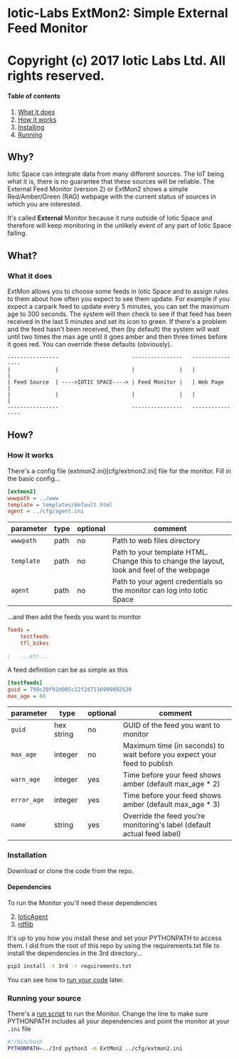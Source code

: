 # Iotic-Labs ExtMon2: Simple External Feed Monitor
Copyright (c) 2017 Iotic Labs Ltd. All rights reserved.
=======================================================

#### Table of contents
1. [What it does](#what-it-does)
2. [How it works](#how-it-works)
2. [Installing](#installation)
2. [Running](#running)

## Why?

Iotic Space can integrate data from many different sources.  The IoT being what it is, there is no guarantee that
these sources will be reliable.  The External Feed Monitor (version 2) or ExtMon2 shows a simple Red/Amber/Green (RAG)
webpage with the current status of sources in which you are interested.

It's called **External** Monitor because it runs outside of Iotic Space and therefore will keep monitoring
in the unlikely event of any part of Iotic Space failing.

## What?

### What it does

ExtMon allows you to choose some feeds in Iotic Space and to assign rules to them about how often you expect to see
them update.  For example if you expect a carpark feed to update every 5 minutes, you can set the maximum age to 300
seconds.  The system will then check to see if that feed has been received in the last 5 minutes and set its icon
to green.  If there's a problem and the feed hasn't been received, then (by default) the system will wait until two
times the max age until it goes amber and then three times before it goes red.  You can override these defaults
(obviously).


```
----------------                       ----------------   ----------------
|              |                       |              |   |              |
| Feed Source  | ---->IOTIC SPACE----> | Feed Monitor |   | Web Page     |
|              |                       |              |   |              |
----------------                       ----------------   ----------------
```

## How?

### How it works

There's a config file (extmon2.ini)[cfg/extmon2.ini] file for the monitor.  Fill in the basic config...

```ini
[extmon2]
wwwpath = ../www
template = templates/default.html
agent = ../cfg/agent.ini
```

|parameter|type|optional|comment|
|---|---|---|---|
|`wwwpath`|path|no|Path to web files directory|
|`template`|path|no|Path to your template HTML. Change this to change the layout, look and feel of the webpage|
|`agent`|path|no|Path to your agent credentials so the monitor can log into Iotic Space|


...and then add the feeds you want to monitor

```ini
feeds =
    testfeeds
    tfl_bikes

;   ...etc...

```

A feed definition can be as simple as this

```ini
[testfeeds]
guid = 798c20f92d005c12f2d7116999092520
max_age = 60

```
|parameter|type|optional|comment|
|---|---|---|---|
|`guid`|hex string|no|GUID of the feed you want to monitor|
|`max_age`|integer|no|Maximum time (in seconds) to wait before you expect your feed to publish|
|`warn_age`|integer|yes|Time before your feed shows amber (default max_age * 2)|
|`error_age`|integer|yes|Time before your feed shows amber (default max_age * 3)|
|`name`|string|yes|Override the feed you're monitoring's label (default actual feed label)|


### Installation

Download or clone the code from the repo.

#### Dependencies

To run the Monitor you'll need these dependencies

2. [IoticAgent](https://pypi.python.org/pypi/py-IoticAgent/0.4.1)
1. [rdflib](https://pypi.python.org/pypi/rdflib)

It's up to you how you install these and set your PYTHONPATH to access them.  I did from the root of this repo by
using the requirements.txt file to install the dependencies in the 3rd directory...
```bash
pip3 install -t 3rd -r requirements.txt
```
You can see how to [run your code](#running-your-source) later.


### Running your source
There's a [run script](src/run.sh) to run the Monitor.
Change the line to make sure PYTHONPATH includes all your dependencies and point the monitor at your `.ini` file
```bash
#!/bin/bash
PYTHONPATH=../3rd python3 -m ExtMon2 ../cfg/extmon2.ini
```
